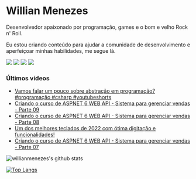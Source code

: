 # Willian Menezes

Desenvolvedor apaixonado por programação, games e o bom e velho Rock n' Roll.

Eu estou criando conteúdo para ajudar a comunidade de desenvolvimento e aperfeiçoar minhas habilidades, me segue lá.

[![](https://img.shields.io/youtube/channel/subscribers/UC0Vo6yL26XaraIjak87jDww?label=YouTube&style=social)](https://www.youtube.com/channel/UC0Vo6yL26XaraIjak87jDww)
[![](https://img.shields.io/github/followers/willianmenezes?style=social)](https://github.com/willianmenezes)
[![](https://img.shields.io/twitter/url?label=Twitter&logo=Twitter&style=social&url=https%3A%2F%2Ftwitter.com%2Fwmscode)](https://twitter.com/wmscode)
[![](https://img.shields.io/twitter/url?label=Linkedin&logo=Linkedin&style=social&url=https://google.com)](https://www.linkedin.com/in/willian-menezes-9932b1b9/)

### Últimos vídeos

<!-- YOUTUBE:START -->
- [Vamos falar um pouco sobre abstração em programação? #programação #csharp #youtubeshorts](https://www.youtube.com/watch?v=O6Yi25s1T4w)
- [Criando o curso de ASPNET 6 WEB API - Sistema para gerenciar vendas - Parte 09](https://www.youtube.com/watch?v=xkpJduoSdN0)
- [Criando o curso de ASPNET 6 WEB API - Sistema para gerenciar vendas - Parte 08](https://www.youtube.com/watch?v=Q0h7j-1VpwY)
- [Um dos melhores teclados de 2022 com ótima digitação e funcionalidades!](https://www.youtube.com/watch?v=Z1i6iqdrgN4)
- [Criando o curso de ASPNET 6 WEB API - Sistema para gerenciar vendas - Parte 07](https://www.youtube.com/watch?v=wjk7EJLLVQ0)
<!-- YOUTUBE:END -->

![willianmenezes's github stats](https://github-readme-stats.vercel.app/api?username=willianmenezes&theme=dark&show_icons=true)

[![Top Langs](https://github-readme-stats.vercel.app/api/top-langs/?username=willianmenezes&layout=compact&theme=dark)](https://github.com/anuraghazra/github-readme-stats)
